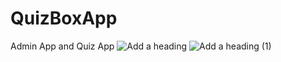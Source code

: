# QuizBoxApp
Admin App and Quiz App
![Add a heading](https://user-images.githubusercontent.com/52954202/115870997-6e081480-a459-11eb-8508-78996d1167ea.jpg)
![Add a heading (1)](https://user-images.githubusercontent.com/52954202/115871564-2766ea00-a45a-11eb-9d74-0211218ca0c2.jpg)
